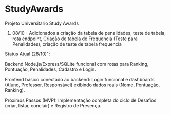 # StudyAwards
Projeto Universitario Study Awards
 1) 08/10 - Adicionados a criação da tabela de penalidades, teste de tabela, rota endpoint, Criação de tabela de Frequencia (Teste para Penalidades), criação de teste de tabela frequencia

Status Atual (28/10)":

Backend Node.js/Express/SQLite funcional com rotas para Ranking, Pontuação, Penalidades, Cadastro e Login.

Frontend básico conectado ao backend: Login funcional e dashboards (Aluno, Professor, Responsável) exibindo dados reais (Nome, Pontuação, Ranking).

Próximos Passos (MVP): Implementação completa do ciclo de Desafios (criar, listar, concluir) e Registro de Presença.